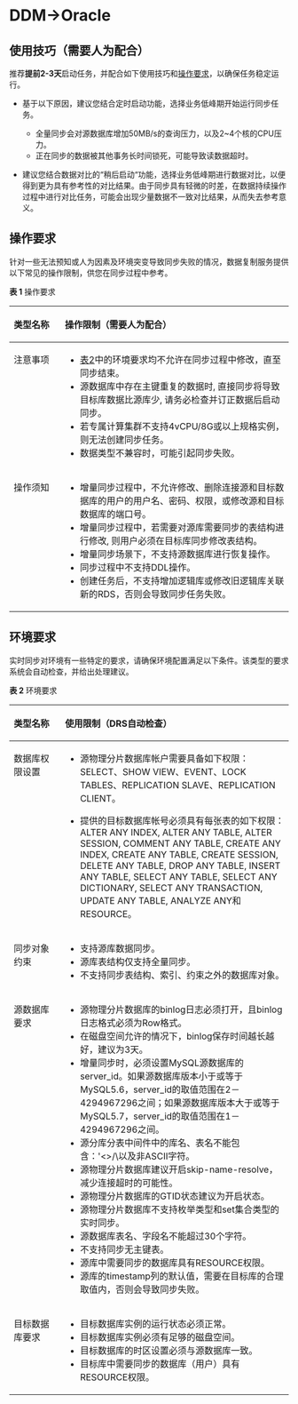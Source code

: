 # DDM-\>Oracle<a name="drs_04_0119"></a>

## 使用技巧（需要人为配合）<a name="section449714073815"></a>

推荐**提前2-3天**启动任务，并配合如下使用技巧和[操作要求](#section1691943218231)，以确保任务稳定运行。

-   基于以下原因，建议您结合定时启动功能，选择业务低峰期开始运行同步任务。
    -   全量同步会对源数据库增加50MB/s的查询压力，以及2\~4个核的CPU压力。
    -   正在同步的数据被其他事务长时间锁死，可能导致读数据超时。

-   建议您结合数据对比的“稍后启动“功能，选择业务低峰期进行数据对比，以便得到更为具有参考性的对比结果。由于同步具有轻微的时差，在数据持续操作过程中进行对比任务，可能会出现少量数据不一致对比结果，从而失去参考意义。

## 操作要求<a name="section1691943218231"></a>

针对一些无法预知或人为因素及环境突变导致同步失败的情况，数据复制服务提供以下常见的操作限制，供您在同步过程中参考。

**表 1**  操作要求

<a name="table88114333143"></a>
<table><thead align="left"><tr id="row581153310145"><th class="cellrowborder" valign="top" width="18.32%" id="mcps1.2.3.1.1"><p id="p6811173316140"><a name="p6811173316140"></a><a name="p6811173316140"></a><strong id="b481283316141"><a name="b481283316141"></a><a name="b481283316141"></a>类型名称</strong></p>
</th>
<th class="cellrowborder" valign="top" width="81.67999999999999%" id="mcps1.2.3.1.2"><p id="p13812533121416"><a name="p13812533121416"></a><a name="p13812533121416"></a><strong id="b13812163313148"><a name="b13812163313148"></a><a name="b13812163313148"></a>操作限制</strong>（需要人为配合）</p>
</th>
</tr>
</thead>
<tbody><tr id="row15813533111413"><td class="cellrowborder" valign="top" width="18.32%" headers="mcps1.2.3.1.1 "><p id="p10813183318143"><a name="p10813183318143"></a><a name="p10813183318143"></a>注意事项</p>
</td>
<td class="cellrowborder" valign="top" width="81.67999999999999%" headers="mcps1.2.3.1.2 "><a name="ul98136337142"></a><a name="ul98136337142"></a><ul id="ul98136337142"><li><a href="#table13451741151419">表2</a>中的环境要求均不允许在同步过程中修改，直至同步结束。</li><li>源数据库中存在主键重复的数据时, 直接同步将导致目标库数据比源库少, 请务必检查并订正数据后启动同步。</li><li>若专属计算集群不支持4vCPU/8G或以上规格实例，则无法创建同步任务。</li><li>数据类型不兼容时，可能引起同步失败。</li></ul>
</td>
</tr>
<tr id="row4813933151416"><td class="cellrowborder" valign="top" width="18.32%" headers="mcps1.2.3.1.1 "><p id="p9813163318143"><a name="p9813163318143"></a><a name="p9813163318143"></a>操作须知</p>
</td>
<td class="cellrowborder" valign="top" width="81.67999999999999%" headers="mcps1.2.3.1.2 "><a name="ul1581343351414"></a><a name="ul1581343351414"></a><ul id="ul1581343351414"><li>增量同步过程中，不允许修改、删除连接源和目标数据库的用户的用户名、密码、权限，或修改源和目标数据库的端口号。</li><li>增量同步过程中，若需要对源库需要同步的表结构进行修改, 则用户必须在目标库同步修改表结构。</li><li>增量同步场景下，不支持源数据库进行恢复操作。</li><li>同步过程中不支持DDL操作。</li><li>创建任务后，不支持增加逻辑库或修改旧逻辑库关联新的RDS，否则会导致同步任务失败。</li></ul>
</td>
</tr>
</tbody>
</table>

## 环境要求<a name="section86695405239"></a>

实时同步对环境有一些特定的要求，请确保环境配置满足以下条件。该类型的要求系统会自动检查，并给出处理建议。

**表 2**  环境要求

<a name="table13451741151419"></a>
<table><thead align="left"><tr id="row1546144115146"><th class="cellrowborder" valign="top" width="18.35%" id="mcps1.2.3.1.1"><p id="p1146841151414"><a name="p1146841151414"></a><a name="p1146841151414"></a><strong id="b184614131416"><a name="b184614131416"></a><a name="b184614131416"></a>类型名称</strong></p>
</th>
<th class="cellrowborder" valign="top" width="81.65%" id="mcps1.2.3.1.2"><p id="p174612411146"><a name="p174612411146"></a><a name="p174612411146"></a><strong id="b1646134181410"><a name="b1646134181410"></a><a name="b1646134181410"></a>使用限制</strong>（DRS自动检查）</p>
</th>
</tr>
</thead>
<tbody><tr id="row8461641171413"><td class="cellrowborder" valign="top" width="18.35%" headers="mcps1.2.3.1.1 "><p id="p20465419144"><a name="p20465419144"></a><a name="p20465419144"></a>数据库权限设置</p>
</td>
<td class="cellrowborder" valign="top" width="81.65%" headers="mcps1.2.3.1.2 "><a name="ul1946741191416"></a><a name="ul1946741191416"></a><ul id="ul1946741191416"><li>源物理分片数据库帐户需要具备如下权限：SELECT、SHOW VIEW、EVENT、LOCK TABLES、REPLICATION SLAVE、REPLICATION CLIENT。</li></ul>
<a name="ul6461141121416"></a><a name="ul6461141121416"></a><ul id="ul6461141121416"><li>提供的目标数据库帐号必须具有每张表的如下权限：ALTER ANY INDEX, ALTER ANY TABLE, ALTER SESSION, COMMENT ANY TABLE, CREATE ANY INDEX, CREATE ANY TABLE, CREATE SESSION, DELETE ANY TABLE, DROP ANY TABLE, INSERT ANY TABLE, SELECT ANY TABLE, SELECT ANY DICTIONARY, SELECT ANY TRANSACTION, UPDATE ANY TABLE, ANALYZE ANY和RESOURCE。</li></ul>
</td>
</tr>
<tr id="row154614181415"><td class="cellrowborder" valign="top" width="18.35%" headers="mcps1.2.3.1.1 "><p id="p1946341101411"><a name="p1946341101411"></a><a name="p1946341101411"></a>同步对象约束</p>
</td>
<td class="cellrowborder" valign="top" width="81.65%" headers="mcps1.2.3.1.2 "><a name="ul246941191416"></a><a name="ul246941191416"></a><ul id="ul246941191416"><li>支持源库数据同步。</li><li>源库表结构仅支持全量同步。</li><li>不支持同步表结构、索引、约束之外的数据库对象。</li></ul>
</td>
</tr>
<tr id="row1347114112141"><td class="cellrowborder" valign="top" width="18.35%" headers="mcps1.2.3.1.1 "><p id="p11471641191416"><a name="p11471641191416"></a><a name="p11471641191416"></a>源数据库要求</p>
</td>
<td class="cellrowborder" valign="top" width="81.65%" headers="mcps1.2.3.1.2 "><a name="ul747184141414"></a><a name="ul747184141414"></a><ul id="ul747184141414"><li>源物理分片数据库的binlog日志必须打开，且binlog日志格式必须为Row格式。</li><li>在磁盘空间允许的情况下，binlog保存时间越长越好，建议为3天。</li><li>增量同步时，必须设置MySQL源数据库的server_id。如果源数据库版本小于或等于MySQL5.6，server_id的取值范围在2－4294967296之间；如果源数据库版本大于或等于MySQL5.7，server_id的取值范围在1－4294967296之间。</li><li>源分库分表中间件中的库名、表名不能包含：'&lt;&gt;/\以及非ASCII字符。</li><li>源物理分片数据库建议开启skip-name-resolve，减少连接超时的可能性。</li><li>源物理分片数据库的GTID状态建议为开启状态。</li><li>源物理分片数据库不支持枚举类型和set集合类型的<span id="text14481541181412"><a name="text14481541181412"></a><a name="text14481541181412"></a>实时同步</span>。</li><li>源数据库表名、字段名不能超过30个字符。</li><li>不支持同步无主键表。</li><li>源库中需要同步的数据库具有RESOURCE权限。</li><li>源库的timestamp列的默认值，需要在目标库的合理取值内，否则会导致同步失败。</li></ul>
</td>
</tr>
<tr id="row7481741131418"><td class="cellrowborder" valign="top" width="18.35%" headers="mcps1.2.3.1.1 "><p id="p7486415147"><a name="p7486415147"></a><a name="p7486415147"></a>目标数据库要求</p>
</td>
<td class="cellrowborder" valign="top" width="81.65%" headers="mcps1.2.3.1.2 "><a name="ul34819416148"></a><a name="ul34819416148"></a><ul id="ul34819416148"><li>目标数据库实例的运行状态必须正常。</li><li>目标数据库实例必须有足够的磁盘空间。</li><li>目标数据库的时区设置必须与源数据库一致。</li><li>目标库中需要同步的数据库（用户）具有RESOURCE权限。</li></ul>
</td>
</tr>
</tbody>
</table>

